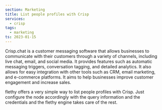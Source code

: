 ```yaml
---
section: Marketing
title: List people profiles with Crisp
services:
  - crisp
tags:
  - marketing
ts: 2023-01-15
---
```


Crisp.chat is a customer messaging software that allows businesses to communicate with their customers through a variety of channels, including live chat, email, and social media. It provides features such as automatic messaging triggers, conversation tagging, and detailed analytics. It also allows for easy integration with other tools such as CRM, email marketing, and e-commerce platforms. It aims to help businesses improve customer engagement and increase sales.

flethy offers a very simple way to list people profiles with Crisp. Just configure the node accordingly with the query information and the credentials and the flethy engine takes care of the rest.

